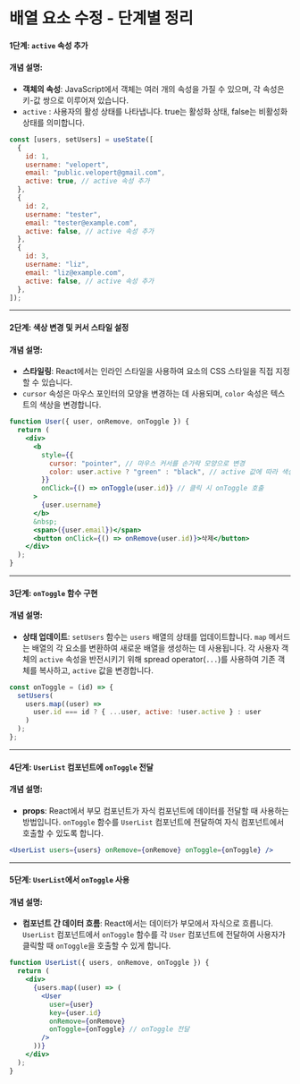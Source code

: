 # 배열 요소 수정 - 단계별 정리

#### 1단계: `active` 속성 추가

#### 개념 설명:

- **객체의 속성**: JavaScript에서 객체는 여러 개의 속성을 가질 수 있으며, 각 속성은 키-값 쌍으로 이루어져 있습니다.
- `active` : 사용자의 활성 상태를 나타냅니다. true는 활성화 상태, false는 비활성화 상태를 의미합니다.

```jsx
const [users, setUsers] = useState([
  {
    id: 1,
    username: "velopert",
    email: "public.velopert@gmail.com",
    active: true, // active 속성 추가
  },
  {
    id: 2,
    username: "tester",
    email: "tester@example.com",
    active: false, // active 속성 추가
  },
  {
    id: 3,
    username: "liz",
    email: "liz@example.com",
    active: false, // active 속성 추가
  },
]);
```

---

#### 2단계: 색상 변경 및 커서 스타일 설정

#### 개념 설명:

- **스타일링**: React에서는 인라인 스타일을 사용하여 요소의 CSS 스타일을 직접 지정할 수 있습니다.
- `cursor` 속성은 마우스 포인터의 모양을 변경하는 데 사용되며, `color` 속성은 텍스트의 색상을 변경합니다.

```jsx
function User({ user, onRemove, onToggle }) {
  return (
    <div>
      <b
        style={{
          cursor: "pointer", // 마우스 커서를 손가락 모양으로 변경
          color: user.active ? "green" : "black", // active 값에 따라 색상 변경
        }}
        onClick={() => onToggle(user.id)} // 클릭 시 onToggle 호출
      >
        {user.username}
      </b>
      &nbsp;
      <span>({user.email})</span>
      <button onClick={() => onRemove(user.id)}>삭제</button>
    </div>
  );
}
```

---

#### 3단계: `onToggle` 함수 구현

#### 개념 설명:

- **상태 업데이트**: `setUsers` 함수는 `users` 배열의 상태를 업데이트합니다. `map` 메서드는 배열의 각 요소를 변환하여 새로운 배열을 생성하는 데 사용됩니다. 각 사용자 객체의 `active` 속성을 반전시키기 위해 spread operator(`...`)를 사용하여 기존 객체를 복사하고, `active` 값을 변경합니다.

```jsx
const onToggle = (id) => {
  setUsers(
    users.map((user) =>
      user.id === id ? { ...user, active: !user.active } : user
    )
  );
};
```

---

#### 4단계: `UserList` 컴포넌트에 `onToggle` 전달

#### 개념 설명:

- **props**: React에서 부모 컴포넌트가 자식 컴포넌트에 데이터를 전달할 때 사용하는 방법입니다. `onToggle` 함수를 `UserList` 컴포넌트에 전달하여 자식 컴포넌트에서 호출할 수 있도록 합니다.

```jsx
<UserList users={users} onRemove={onRemove} onToggle={onToggle} />
```

---

#### 5단계: `UserList`에서 `onToggle` 사용

#### 개념 설명:

- **컴포넌트 간 데이터 흐름**: React에서는 데이터가 부모에서 자식으로 흐릅니다. `UserList` 컴포넌트에서 `onToggle` 함수를 각 `User` 컴포넌트에 전달하여 사용자가 클릭할 때 `onToggle`을 호출할 수 있게 합니다.

```jsx
function UserList({ users, onRemove, onToggle }) {
  return (
    <div>
      {users.map((user) => (
        <User
          user={user}
          key={user.id}
          onRemove={onRemove}
          onToggle={onToggle} // onToggle 전달
        />
      ))}
    </div>
  );
}
```
